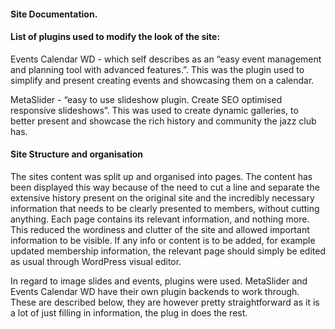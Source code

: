 #### Site Documentation.

#### List of plugins used to modify the look of the site: 
Events Calendar WD - which self describes as an “easy event management and planning tool with advanced features.”. 
This was the plugin used to simplify and present creating events and showcasing them on a calendar.
  
MetaSlider - “easy to use slideshow plugin. Create SEO optimised responsive slideshows”. 
This was used to create dynamic galleries, to better present and showcase the rich history and community the jazz club has.

#### Site Structure and organisation
The sites content was split up and organised into pages. The content has been displayed this way because of the need to cut a line 
and separate the extensive history present on the original site and the incredibly necessary information that needs to be clearly presented to members, 
without cutting anything. Each page contains its relevant information, and nothing more. 
This reduced the wordiness and clutter of the site and allowed important information to be visible.
If any info or content is to be added, for example updated membership information, the relevant page should simply be edited as usual through WordPress visual editor.

In regard to image slides and events, plugins were used. MetaSlider and Events Calendar WD have their own plugin backends to work through. 
These are described below, they are however pretty straightforward as it is a lot of just filling in information, the plug in does the rest. 

